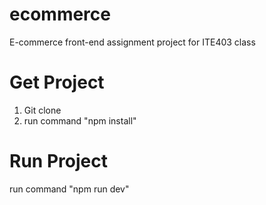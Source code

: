 # ecommerce
E-commerce front-end assignment project for ITE403 class

# Get Project
  1. Git clone
  2. run command "npm install"

# Run Project
run command "npm run dev"
